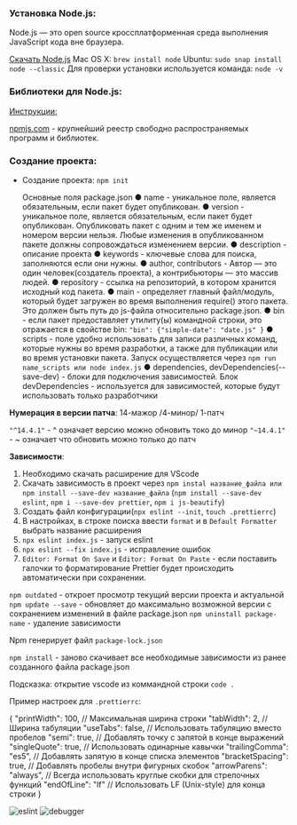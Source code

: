 ### Установка Node.js:

Node.js — это open source кроссплатформенная среда выполнения JavaScript кода вне браузера.

[Скачать Node.js](https://nodejs.org/ru/download/)
Mac OS X: ```brew install node```
Ubuntu: ```sudo snap install node --classic```
Для проверки установки используется команда: ```node -v```

### Библиотеки для Node.js:

[Инструкции:](https://nodejs.org/en/learn/getting-started/introduction-to-nodejs)

[npmjs.com](npmjs.com)  -  крупнейший реестр свободно распространяемых программ и библиотек.

### Создание проекта:

* Создание проекта: ```npm init```

   Основные поля package.json
     ● name - уникальное поле, является обязательным, если пакет будет опубликован.
     ● version - уникальное поле, является обязательным, если пакет будет опубликован. Опубликовать пакет с одним и тем же именем и номером версии нельзя. Любые изменения в опубликованном пакете должны сопровождаться изменением версии.
     ● description - описание проекта
     ● keywords - ключевые слова для поиска, заполняются если они нужны.
     ● author, contributors - Автор — это один человек(создатель проекта), а контрибьюторы — это массив людей.
     ● repository - ссылка на репозиторий, в котором хранится исходный код пакета.
     ● main - определяет главный файл/модуль, который будет загружен во время выполнения require() этого пакета. Это должен быть путь до js-файла относительно package.json.
     ● bin - если пакет предоставляет утилиту(ы) командной строки, это отражается в свойстве bin: ```"bin": {"simple-date": "date.js" }```
     ● scripts -  поле удобно использовать для записи различных команд, которые нужны во время разработки, а также для публикации или во время установки пакета. Запуск осуществляется через ```npm run name_scripts или node index.js```
     ● dependencies, devDependencies(--save-dev) - блоки для  подключения зависимостей. Блок devDependencies - используется для зависимостей, которые будут использовать только разработчики

**Нумерация в версии патча**: 14-мажор /4-минор/ 1-патч

```"^14.4.1"``` - ^ означает версию можно обновить токо до минор
```"~14.4.1"``` - ~ означает что обновить можно только до  патч

**Зависимости**:

  1. Необходимо скачать расширение для VScode
  2. Скачать зависимость в проект через ```npm instal название_файла или npm install --save-dev название_файла``` (```npm install --save-dev eslint```, ```npm i --save-dev prettier```, ```npm i js-beautify```)
  3. Создать файл конфигурации(```npx eslint --init```, ```touch .prettierrc```)
  4. В настройках, в строке поиска ввести ```format```  и в ```Default Formatter``` выбрать название расширения
  5. ```npx eslint index.js``` - запуск eslint
  6. ```npx eslint --fix index.js```  - исправление ошибок
  7. ```Editor: Format On Save``` и ```Editor: Format On Paste``` - если поставить галочки то форматирование Prettier будет происходить автоматически при сохранении.

```npm outdated``` - откроет просмотр текущий версии проекта и актуальной
```npm update --save```  - обновляет до максимально возможной версии c сохранением изменений в файле package.json
```npm uninstall package-name``` - удаление зависимости

Npm генерирует файл ```package-lock.json```

```npm install``` - заново скачивает все необходимые зависимости из ранее созданного файла package.json

Подсказка: открытие vscode из коммандной строки ```code .```

Пример настроек для ```.prettierrc```:

{
  "printWidth": 100, // Максимальная ширина строки
  "tabWidth": 2, // Ширина табуляции
  "useTabs": false, // Использовать табуляцию вместо пробелов
  "semi": true, // Добавлять точку с запятой в конце выражений
  "singleQuote": true, // Использовать одинарные кавычки
  "trailingComma": "es5", // Добавлять запятую в конце списка элементов
  "bracketSpacing": true, // Добавлять пробелы внутри фигурных скобок
  "arrowParens": "always", // Всегда использовать круглые скобки для стрелочных функций
  "endOfLine": "lf" // Использовать LF (Unix-style) для конца строки
}

![eslint](img/image.png)
![debugger](img/image1.png)
